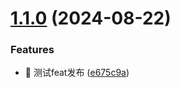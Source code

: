# [1.1.0](https://github.com/cy2zq/cy_component/compare/v1.0.0...v1.1.0) (2024-08-22)


### Features

* 🎸 测试feat发布 ([e675c9a](https://github.com/cy2zq/cy_component/commit/e675c9a618f312fa97d96bd72858a98c31ea3690))
